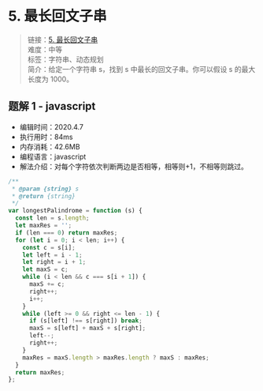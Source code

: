 # 5. 最长回文子串

> 链接：[5. 最长回文子串](https://leetcode-cn.com/problems/longest-palindromic-substring/)  
> 难度：中等  
> 标签：字符串、动态规划  
> 简介：给定一个字符串 s，找到 s 中最长的回文子串。你可以假设 s 的最大长度为 1000。

## 题解 1 - javascript

- 编辑时间：2020.4.7
- 执行用时：84ms
- 内存消耗：42.6MB
- 编程语言：javascript
- 解法介绍：对每个字符依次判断两边是否相等，相等则+1，不相等则跳过。

```javascript
/**
 * @param {string} s
 * @return {string}
 */
var longestPalindrome = function (s) {
  const len = s.length;
  let maxRes = '';
  if (len === 0) return maxRes;
  for (let i = 0; i < len; i++) {
    const c = s[i];
    let left = i - 1;
    let right = i + 1;
    let maxS = c;
    while (i < len && c === s[i + 1]) {
      maxS += c;
      right++;
      i++;
    }
    while (left >= 0 && right <= len - 1) {
      if (s[left] !== s[right]) break;
      maxS = s[left] + maxS + s[right];
      left--;
      right++;
    }
    maxRes = maxS.length > maxRes.length ? maxS : maxRes;
  }
  return maxRes;
};
```
